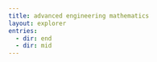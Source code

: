 ```yaml
---
title: advanced engineering mathematics
layout: explorer
entries:
  - dir: end
  - dir: mid
---
```

